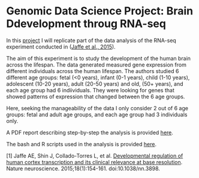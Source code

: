 # Genomic Data Science Project: Brain Ddevelopment throug RNA-seq 
  
In this [project](https://www.coursera.org/learn/genomic-data-science-project) I will replicate part of  the data analysis of the RNA-seq experiment conducted in ([Jaffe et al., 2015](https://www.ncbi.nlm.nih.gov/pmc/articles/PMC4281298/)).
   
The aim of this experiment is to study the development of the human brain across the lifespan. The data generated measured gene expression from different individuals across the human lifespan. The authors studied 6 different age groups: fetal (<0 years), infant (0-1 years), child (1-10 years), adolescent (10-20 years), adult (20-50 years) and old, (50+ years), and each age group had 6 indiividuals. They were looking for genes that showed patterns of expression that changed between the 6 age groups.
  
Here, seeking the manageability of the data I only consider 2 out of 6 age groups: fetal and adult age groups, and each age group had 3 individuals only.
  
A PDF report describing step-by-step the analysis is provided [here](Analysis_Report.pdf).
  
The bash and R scripts used in the analysis is provided [here](scripts).
  
  
  
  
[1] Jaffe AE, Shin J, Collado-Torres L, et al. [Developmental regulation of human cortex transcription and its clinical relevance at base resolution](https://www.ncbi.nlm.nih.gov/pmc/articles/PMC4281298/). Nature neuroscience. 2015;18(1):154-161. doi:10.1038/nn.3898.
